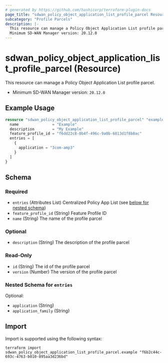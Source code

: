 ```yaml
---
# generated by https://github.com/hashicorp/terraform-plugin-docs
page_title: "sdwan_policy_object_application_list_profile_parcel Resource - terraform-provider-sdwan"
subcategory: "Profile Parcels"
description: |-
  This resource can manage a Policy Object Application List profile parcel.
  Minimum SD-WAN Manager version: 20.12.0
---
```


# sdwan_policy_object_application_list_profile_parcel (Resource)

This resource can manage a Policy Object Application List profile parcel.
  - Minimum SD-WAN Manager version: `20.12.0`

## Example Usage

```terraform
resource "sdwan_policy_object_application_list_profile_parcel" "example" {
  name               = "Example"
  description        = "My Example"
  feature_profile_id = "f6dd22c8-0b4f-496c-9a0b-6813d1f8b8ac"
  entries = [
    {
      application = "3com-amp3"
    }
  ]
}
```

<!-- schema generated by tfplugindocs -->
## Schema

### Required

- `entries` (Attributes List) Centralized Policy App List (see [below for nested schema](#nestedatt--entries))
- `feature_profile_id` (String) Feature Profile ID
- `name` (String) The name of the profile parcel

### Optional

- `description` (String) The description of the profile parcel

### Read-Only

- `id` (String) The id of the profile parcel
- `version` (Number) The version of the profile parcel

<a id="nestedatt--entries"></a>
### Nested Schema for `entries`

Optional:

- `application` (String)
- `application_family` (String)

## Import

Import is supported using the following syntax:

```shell
terraform import sdwan_policy_object_application_list_profile_parcel.example "f6b2c44c-693c-4763-b010-895aa3d236bd"
```
